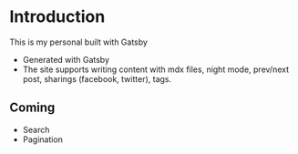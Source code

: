 # Introduction
This is my personal built with Gatsby

- Generated with Gatsby
- The site supports writing content with mdx files, night mode, prev/next post, sharings (facebook, twitter), tags.


## Coming
- Search
- Pagination
